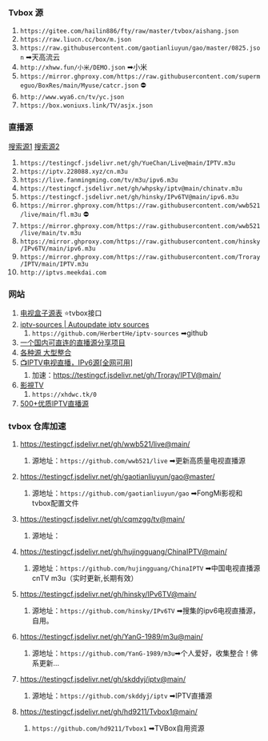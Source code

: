 ### Tvbox 源
1. `https://gitee.com/hailin886/fty/raw/master/tvbox/aishang.json`
2. `https://raw.liucn.cc/box/m.json`
3. `https://raw.githubusercontent.com/gaotianliuyun/gao/master/0825.json`  ➡天高流云
4. `http://xhww.fun/小米/DEMO.json`  ➡小米
5. `https://mirror.ghproxy.com/https://raw.githubusercontent.com/supermeguo/BoxRes/main/Myuse/catcr.json` ⛔
6.  `http://www.wya6.cn/tv/yc.json`
7. `https://box.woniuxs.link/TV/asjx.json`


### 直播源
[搜索源1](http://tonkiang.us/)
[搜索源2](https://www.foodieguide.com/iptvsearch)
1. `https://testingcf.jsdelivr.net/gh/YueChan/Live@main/IPTV.m3u`
2. `https://iptv.228088.xyz/cn.m3u`
3. `https://live.fanmingming.com/tv/m3u/ipv6.m3u`
4. `https://testingcf.jsdelivr.net/gh/whpsky/iptv@main/chinatv.m3u`
5. `https://testingcf.jsdelivr.net/gh/hinsky/IPv6TV@main/ipv6.m3u`
6. `https://mirror.ghproxy.com/https://raw.githubusercontent.com/wwb521/live/main/fl.m3u`  ⛔
8. `https://mirror.ghproxy.com/https://raw.githubusercontent.com/wwb521/live/main/tv.m3u`
9. `https://mirror.ghproxy.com/https://raw.githubusercontent.com/hinsky/IPv6TV/main/ipv6.m3u`
10. `https://mirror.ghproxy.com/https://raw.githubusercontent.com/Troray/IPTV/main/IPTV.m3u`
11. `http://iptvs.meekdai.com`



### 网站

1. [电视盒子源表](https://cyuan.netlify.app/) ⭐tvbox接口
2. [iptv-sources | Autoupdate iptv sources](https://m3u.ibert.me/)
	1. `https://github.com/HerbertHe/iptv-sources` ➡github
3. [一个国内可直连的直播源分享项目]( https://live.zhoujie218.top/)
4.  [各种源 大型整合](https://zgq-inc.github.io/source/)
5. [📺IPTV电视直播，IPv6源[全网可用]](https://github.com/Troray/IPTV)
	1. 加速：https://testingcf.jsdelivr.net/gh/Troray/IPTV@main/
6. [影視TV](https://xhdwc.tk/)
	1. `https://xhdwc.tk/0`  
7. [500+优质IPTV直播源 ](https://www.upx8.com/4005)


### tvbox 仓库加速

1. https://testingcf.jsdelivr.net/gh/wwb521/live@main/ 
	1. 源地址：`https://github.com/wwb521/live` ➡更新高质量电视直播源

2. https://testingcf.jsdelivr.net/gh/gaotianliuyun/gao@master/
	1. 源地址：`https://github.com/gaotianliuyun/gao`  ➡FongMi影视和tvbox配置文件

3. https://testingcf.jsdelivr.net/gh/cqmzgg/tv@main/
	1. 源地址：

4. https://testingcf.jsdelivr.net/gh/hujingguang/ChinaIPTV@main/
	1. 源地址：`https://github.com/hujingguang/ChinaIPTV` ➡中国电视直播源 cnTV m3u（实时更新,长期有效）

5. https://testingcf.jsdelivr.net/gh/hinsky/IPv6TV@main/
	1. 源地址：`https://github.com/hinsky/IPv6TV`  ➡搜集的ipv6电视直播源，自用。

6. https://testingcf.jsdelivr.net/gh/YanG-1989/m3u@main/
	1. 源地址：`https://github.com/YanG-1989/m3u`➡个人爱好，收集整合！佛系更新…

7.  https://testingcf.jsdelivr.net/gh/skddyj/iptv@main/
	1. 源地址：`https://github.com/skddyj/iptv` ➡IPTV直播源

8. https://testingcf.jsdelivr.net/gh/hd9211/Tvbox1@main/ 
	1. `https://github.com/hd9211/Tvbox1` ➡TVBox自用资源

